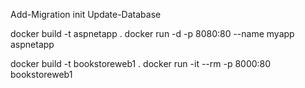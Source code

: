 



Add-Migration init
Update-Database





 docker build -t aspnetapp .
 docker run -d -p 8080:80 --name myapp aspnetapp
 
 
 docker build -t bookstoreweb1 .
 docker run -it --rm -p 8000:80 bookstoreweb1
 
 
 
